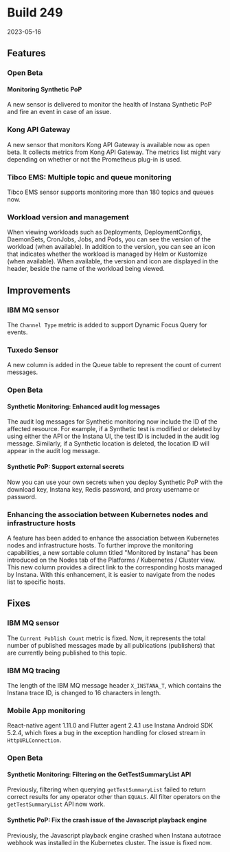 # Build 249

2023-05-16

## Features

### Open Beta 

#### Monitoring Synthetic PoP

A new sensor is delivered to monitor the health of Instana Synthetic PoP and fire an event in case of an issue.

### Kong API Gateway

A new sensor that monitors Kong API Gateway is available now as open beta. It collects metrics from Kong API Gateway. The metrics list might vary depending on whether or not the Prometheus plug-in is used.
  
### Tibco EMS: Multiple topic and queue monitoring

Tibco EMS sensor supports monitoring more than 180 topics and queues now.

### Workload version and management

When viewing workloads such as Deployments, DeploymentConfigs, DaemonSets, CronJobs, Jobs, and Pods, you can see the version of the workload (when available).  In addition to the version, you can see an icon that indicates whether the workload is managed by Helm or Kustomize (when available). When available, the version and icon are displayed in the header, beside the name of the workload being viewed.


## Improvements

### IBM MQ sensor

The `Channel Type` metric is added to support Dynamic Focus Query for events.

### Tuxedo Sensor

A new column is added in the Queue table to represent the count of current messages.

### Open Beta

#### Synthetic Monitoring: Enhanced audit log messages

The audit log messages for Synthetic monitoring now include the ID of the affected resource. For example, if a Synthetic test is modified or deleted by using either the API or the Instana UI, the test ID is included in the audit log message. Similarly, if a Synthetic location is deleted, the location ID will appear in the audit log message.

#### Synthetic PoP: Support external secrets

Now you can use your own secrets when you deploy Synthetic PoP with the download key, Instana key, Redis password, and proxy username or password.

### Enhancing the association between Kubernetes nodes and infrastructure hosts

A feature has been added to enhance the association between Kubernetes nodes and infrastructure hosts. To further improve the monitoring capabilities, a new sortable column titled "Monitored by Instana" has been introduced on the Nodes tab of the Platforms / Kubernetes / Cluster view. This new column provides a direct link to the corresponding hosts managed by Instana. With this enhancement, it is easier to navigate from the nodes list to specific hosts.

## Fixes

### IBM MQ sensor

The `Current Publish Count` metric is fixed. Now, it represents the total number of published messages made by all publications (publishers) that are currently being published to this topic.

### IBM MQ tracing

The length of the IBM MQ message header `X_INSTANA_T`, which contains the Instana trace ID, is changed to 16 characters in length.

### Mobile App monitoring

React-native agent 1.11.0 and Flutter agent 2.4.1 use Instana Android SDK 5.2.4, which fixes a bug in the exception handling for closed stream in `HttpURLConnection`.

### Open Beta

#### Synthetic Monitoring: Filtering on the GetTestSummaryList API

Previously, filtering when querying `getTestSummaryList` failed to return correct results for any operator other than `EQUALS`. All filter operators on the `getTestSummaryList` API now work.

#### Synthetic PoP: Fix the crash issue of the Javascript playback engine

Previously, the Javascript playback engine crashed when Instana autotrace webhook was installed in the Kubernetes cluster. The issue is fixed now.
